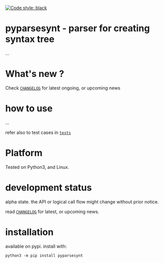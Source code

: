 
[![Code style: black](https://img.shields.io/badge/code%20style-black-000000.svg)](https://github.com/psf/black)


# pyparsesynt - parser for creating syntax tree

...


# What's new ?

Check
[`CHANGELOG`](https://github.com/kr-g/pyparsesynt/blob/main/CHANGELOG.MD)
for latest ongoing, or upcoming news


# how to use

...

refer also to test cases in [`tests`](https://github.com/kr-g/pyparsesynt/blob/main/tests)


# Platform

Tested on Python3, and Linux.


# development status

alpha state.
the API or logical call flow might change without prior notice.

read [`CHANGELOG`](https://github.com/kr-g/pyparsesynt/blob/main/CHANGELOG.MD)
for latest, or upcoming news.


# installation
    
available on pypi. install with:

    python3 -m pip install pyparsesynt
    
